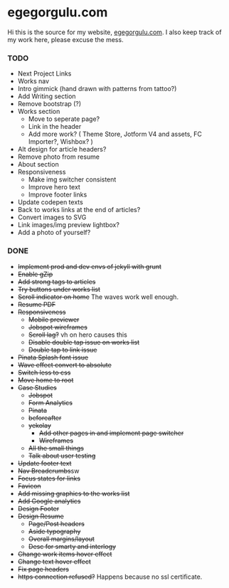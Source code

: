 egegorgulu.com
==============
Hi this is the source for my website, [egegorgulu.com](www.egegorgulu.com). I also keep track of my work here, please excuse the mess.

### TODO
- Next Project Links
- Works nav
- Intro gimmick (hand drawn with patterns from tattoo?)
- Add Writing section
- Remove bootstrap (?)
- Works section 
	- Move to seperate page?
	- Link in the header
	- Add more work? ( Theme Store, Jotform V4 and assets, FC Importer?, Wishbox? )
- Alt design for article headers?
- Remove photo from resume
- About section
- Responsiveness
	- Make img switcher consistent
	- Improve hero text
	- Improve footer links
- Update codepen texts
- Back to works links at the end of articles?
- Convert images to SVG
- Link images/img preview lightbox?
- Add a photo of yourself?


### DONE
- ~~Implement prod and dev envs of jekyll with grunt~~
- ~~Enable gZip~~
- ~~Add strong tags to articles~~
- ~~Try buttons under works list~~
- ~~Scroll indicator on home~~ The waves work well enough.
- ~~Resume PDF~~
- ~~Responsiveness~~
	- ~~Mobile previewer~~
	- ~~Jobspot wireframes~~
	- ~~Scroll lag?~~ vh on hero causes this
	- ~~Disable double tap issue on works list~~
	- ~~Double tap to link issue~~
- ~~Pinata Splash font issue~~
- ~~Wave effect convert to absolute~~
- ~~Switch less to css~~
- ~~Move home to root~~
- ~~Case Studies~~
	- ~~Jobspot~~
	- ~~Form Analytics~~
	- ~~Pinata~~
	- ~~beforeafter~~
	- ~~yekolay~~
		- ~~Add other pages in and implement page switcher~~
		- ~~Wireframes~~
	- ~~All the small things~~
	- ~~Talk about user testing~~
- ~~Update footer text~~
- ~~Nav Breadcrumbs~~sw
- ~~Focus states for links~~
- ~~Favicon~~
- ~~Add missing graphics to the works list~~
- ~~Add Google analytics~~
- ~~Design Footer~~
- ~~Design Resume~~
	- ~~Page/Post headers~~
	- ~~Aside typography~~
	- ~~Overall margins/layout~~
	- ~~Desc for smarty and interlogy~~
- ~~Change work items hover effect~~
- ~~Change text hover effect~~
- ~~Fix page headers~~
- ~~https connection refused?~~ Happens because no ssl certificate.
